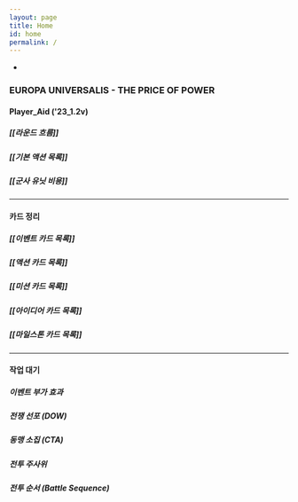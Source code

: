 ```yaml
---
layout: page
title: Home
id: home
permalink: /
---
```

-

### EUROPA UNIVERSALIS - THE PRICE OF POWER

#### Player_Aid ('23_1.2v)
##### [[라운드 흐름]]
##### [[기본 액션 목록]]
##### [[군사 유닛 비용]]

--- 

#### 카드 정리
##### [[이벤트 카드 목록]]
##### [[액션 카드 목록]]
##### [[미션 카드 목록]]
##### [[아이디어 카드 목록]]
##### [[마일스톤 카드 목록]]

---

#### 작업 대기
##### 이벤트 부가 효과
##### 전쟁 선포 (DOW)
##### 동맹 소집 (CTA)
##### 전투 주사위
##### 전투 순서 (Battle Sequence)
